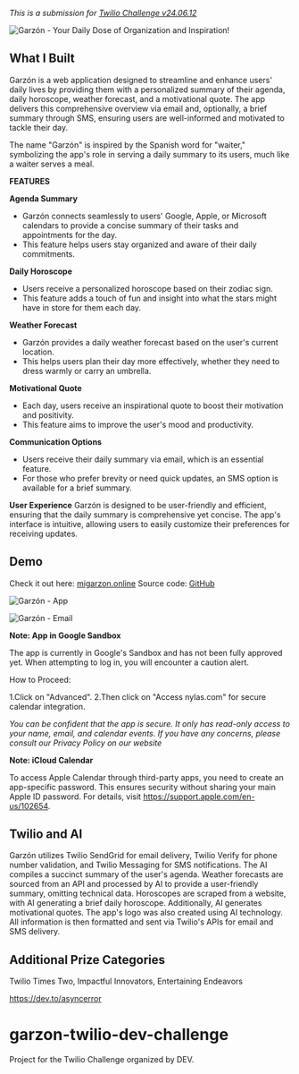 *This is a submission for [Twilio Challenge v24.06.12](https://dev.to/challenges/twilio)*

![Garzón - Your Daily Dose of Organization and Inspiration!](https://dev-to-uploads.s3.amazonaws.com/uploads/articles/7pz2rbi3fdxg7xl2p3x5.png)

## What I Built
Garzón is a web application designed to streamline and enhance users' daily lives by providing them with a personalized summary of their agenda, daily horoscope, weather forecast, and a motivational quote. The app delivers this comprehensive overview via email and, optionally, a brief summary through SMS, ensuring users are well-informed and motivated to tackle their day.

The name "Garzón" is inspired by the Spanish word for "waiter," symbolizing the app's role in serving a daily summary to its users, much like a waiter serves a meal.

**FEATURES**

**Agenda Summary**
- Garzón connects seamlessly to users' Google, Apple, or Microsoft calendars to provide a concise summary of their tasks and appointments for the day.
- This feature helps users stay organized and aware of their daily commitments.

**Daily Horoscope**
- Users receive a personalized horoscope based on their zodiac sign.
- This feature adds a touch of fun and insight into what the stars might have in store for them each day.

**Weather Forecast**
- Garzón provides a daily weather forecast based on the user's current location.
- This helps users plan their day more effectively, whether they need to dress warmly or carry an umbrella.

**Motivational Quote**
- Each day, users receive an inspirational quote to boost their motivation and positivity.
- This feature aims to improve the user's mood and productivity.

**Communication Options**
- Users receive their daily summary via email, which is an essential feature.
- For those who prefer brevity or need quick updates, an SMS option is available for a brief summary.

**User Experience**
Garzón is designed to be user-friendly and efficient, ensuring that the daily summary is comprehensive yet concise. The app's interface is intuitive, allowing users to easily customize their preferences for receiving updates.

## Demo

Check it out here: [migarzon.online](https://migarzon.online)
Source code: [GitHub](https://github.com/lvisb/garzon-twilio-dev-challenge)

![Garzón - App](https://dev-to-uploads.s3.amazonaws.com/uploads/articles/gidvt5k31m3fch6wxs5u.png)

![Garzón - Email](https://dev-to-uploads.s3.amazonaws.com/uploads/articles/q1xtyaprcbn9xiy70n8v.png)

**Note: App in Google Sandbox**

The app is currently in Google's Sandbox and has not been fully approved yet. When attempting to log in, you will encounter a caution alert.

How to Proceed:

1.Click on "Advanced".
2.Then click on "Access nylas.com" for secure calendar integration.

_You can be confident that the app is secure. It only has read-only access to your name, email, and calendar events. If you have any concerns, please consult our Privacy Policy on our website_

**Note: iCloud Calendar**

To access Apple Calendar through third-party apps, you need to create an app-specific password. This ensures security without sharing your main Apple ID password. For details, visit https://support.apple.com/en-us/102654.

## Twilio and AI
Garzón utilizes Twilio SendGrid for email delivery, Twilio Verify for phone number validation, and Twilio Messaging for SMS notifications. The AI compiles a succinct summary of the user's agenda. Weather forecasts are sourced from an API and processed by AI to provide a user-friendly summary, omitting technical data. Horoscopes are scraped from a website, with AI generating a brief daily horoscope. Additionally, AI generates motivational quotes. The app's logo was also created using AI technology. All information is then formatted and sent via Twilio's APIs for email and SMS delivery.

## Additional Prize Categories

Twilio Times Two, Impactful Innovators, Entertaining Endeavors

https://dev.to/asyncerror
# garzon-twilio-dev-challenge
Project for the Twilio Challenge organized by DEV.
